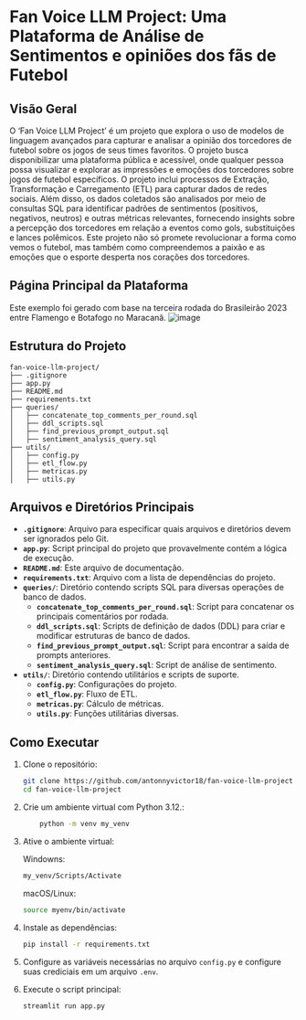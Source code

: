 # Fan Voice LLM Project: Uma Plataforma de Análise de Sentimentos e opiniões dos fãs de Futebol

## Visão Geral

O ‘Fan Voice LLM Project’ é um projeto que explora o uso de modelos de linguagem avançados para capturar e analisar a opinião dos torcedores de futebol sobre os jogos de seus times favoritos.
O projeto busca disponibilizar uma plataforma pública e acessível, onde qualquer pessoa possa visualizar e explorar as impressões e emoções dos torcedores sobre jogos de futebol específicos.
O projeto inclui processos de Extração, Transformação e Carregamento (ETL) para capturar dados de redes sociais. Além disso, os dados coletados são analisados por meio de consultas SQL para identificar padrões de sentimentos (positivos, negativos, neutros) e outras métricas relevantes, fornecendo insights sobre a percepção dos torcedores em relação a eventos como gols, substituições e lances polêmicos.
Este projeto não só promete revolucionar a forma como vemos o futebol, mas também como compreendemos a paixão e as emoções que o esporte desperta nos corações dos torcedores.

## Página Principal da Plataforma
Este exemplo foi gerado com base na terceira rodada do Brasileirão 2023 entre Flamengo e Botafogo no Maracanã.
![image](https://github.com/user-attachments/assets/9d2c9df7-4b10-47e0-bac3-c72f4e13fa60)


## Estrutura do Projeto

```plaintext
fan-voice-llm-project/
├── .gitignore
├── app.py
├── README.md
├── requirements.txt
├── queries/
│   ├── concatenate_top_comments_per_round.sql
│   ├── ddl_scripts.sql
│   ├── find_previous_prompt_output.sql
│   ├── sentiment_analysis_query.sql
├── utils/
│   ├── config.py
│   ├── etl_flow.py
│   ├── metricas.py
│   ├── utils.py
```

## Arquivos e Diretórios Principais

- **`.gitignore`**: Arquivo para especificar quais arquivos e diretórios devem ser ignorados pelo Git.
- **`app.py`**: Script principal do projeto que provavelmente contém a lógica de execução.
- **`README.md`**: Este arquivo de documentação.
- **`requirements.txt`**: Arquivo com a lista de dependências do projeto.
- **`queries/`**: Diretório contendo scripts SQL para diversas operações de banco de dados.
  - **`concatenate_top_comments_per_round.sql`**: Script para concatenar os principais comentários por rodada.
  - **`ddl_scripts.sql`**: Scripts de definição de dados (DDL) para criar e modificar estruturas de banco de dados.
  - **`find_previous_prompt_output.sql`**: Script para encontrar a saída de prompts anteriores.
  - **`sentiment_analysis_query.sql`**: Script de análise de sentimento.
- **`utils/`**: Diretório contendo utilitários e scripts de suporte.
  - **`config.py`**: Configurações do projeto.
  - **`etl_flow.py`**: Fluxo de ETL.
  - **`metricas.py`**: Cálculo de métricas.
  - **`utils.py`**: Funções utilitárias diversas.

## Como Executar

1. Clone o repositório:
   ```bash
   git clone https://github.com/antonnyvictor18/fan-voice-llm-project
   cd fan-voice-llm-project
   ```

2. Crie um ambiente virtual com Python 3.12.: 
    ```bash
        python -m venv my_venv
    ```
3. Ative o ambiente virtual:

    Windowns:
   ```bash 
   my_venv/Scripts/Activate
   ```
    macOS/Linux: 
    ```bash 
    source myenv/bin/activate
    ``` 
4. Instale as dependências:
   ```bash
   pip install -r requirements.txt
   ```

5. Configure as variáveis necessárias no arquivo `config.py` e configure suas crediciais em um arquivo `.env`.

6. Execute o script principal:
   ```bash
   streamlit run app.py
   ```
   
